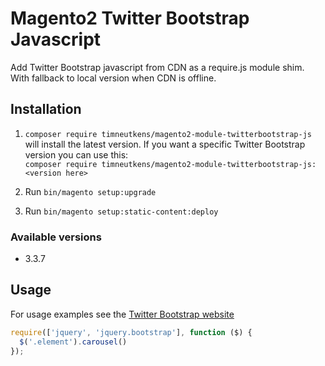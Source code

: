 # Magento2 Twitter Bootstrap Javascript

Add Twitter Bootstrap javascript from CDN as a require.js module shim. With fallback to local version when CDN is offline.

## Installation

1. `composer require timneutkens/magento2-module-twitterbootstrap-js`  
will install the latest version. If you want a specific Twitter Bootstrap version you can use this:  
`composer require timneutkens/magento2-module-twitterbootstrap-js:<version here>`

2. Run `bin/magento setup:upgrade`

3. Run `bin/magento setup:static-content:deploy`

### Available versions

- 3.3.7

## Usage

For usage examples see the [Twitter Bootstrap website](http://getbootstrap.com/javascript/)

```javascript
require(['jquery', 'jquery.bootstrap'], function ($) {
  $('.element').carousel()
});
```